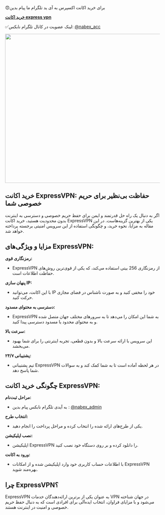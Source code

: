 <p>😍برای خرید اکانت اکسپرس به آی ید تلگرام ما پیام بدین</p>
<a class="af wr" href="https://nabex.shop/product/%d8%ae%d8%b1%db%8c%d8%af-%d8%a7%da%a9%d8%a7%d9%86%d8%aa-express-vpn/" target="_blank"><strong>خرید اکانت express vpn</strong></a><br />

<p>✅لینک عضویت در کانال تلگرام نابکس: <a class="af wr" href="https://t.me/nabex_acc" rel="noopener ugc nofollow" target="_blank">@nabex_acc</a></p>

<p><img alt="" class="bg c ki xf" src="https://miro.medium.com/v2/resize:fit:700/1*nILy0jQBN9n6bQ7TquxkNA.png" style="height:485px; width:700px" /></p>

<h2>خرید اکانت ExpressVPN: حفاظت بی&zwnj;نظیر برای حریم خصوصی شما</h2>

<p>اگر به دنبال یک راه حل قدرتمند و ایمن برای حفظ حریم خصوصی و دسترسی به اینترنت بدون محدودیت هستید، خرید اکانت ExpressVPN یکی از بهترین گزینه&zwnj;هاست. در این مقاله به مزایا، نحوه خرید، و چگونگی استفاده از این سرویس امنیتی برجسته پرداخته خواهد شد.</p>

<h2>مزایا و ویژگی&zwnj;های ExpressVPN:</h2>

<p><strong>رمزنگاری قوی:</strong></p>

<ul>
	<li>ExpressVPN از رمزنگاری 256 بیتی استفاده می&zwnj;کند، که یکی از قوی&zwnj;ترین روش&zwnj;های حفاظت اطلاعات است.</li>
</ul>

<p><strong>پنهان&zwnj; سازی IP:</strong></p>

<ul>
	<li>با این اکانت، می&zwnj;توانید IP خود را مخفی کنید و به صورت ناشناس در فضای مجازی حرکت کنید.</li>
</ul>

<p><strong>دسترسی به محتوای مسدود:</strong></p>

<ul>
	<li>ExpressVPN به شما این امکان را می&zwnj;دهد تا به سرورهای مختلف جهان متصل شده و به محتوای محدود یا مسدود دسترسی پیدا کنید.</li>
</ul>

<p><strong>سرعت بالا:</strong></p>

<ul>
	<li>این سرویس با ارائه سرعت بالا و بدون قطعی، تجربه اینترنتی را برای شما بهبود می&zwnj;بخشد.</li>
</ul>

<p><strong>پشتیبانی ۲۴/۷:</strong></p>

<ul>
	<li>تیم پشتیبانی ExpressVPN در هر لحظه آماده است تا به شما کمک کند و به سوالات شما پاسخ دهد.</li>
</ul>

<h2>چگونگی خرید اکانت ExpressVPN:</h2>

<p><strong>مراحل ثبت&zwnj;نام:</strong></p>

<ul>
	<li>به آیدی تلگرام نابکس پیام بدین : <a class="af wr" href="https://t.me/nabex_admin" rel="noopener ugc nofollow" target="_blank">@nabex_admin</a></li>
</ul>

<p><strong>انتخاب طرح:</strong></p>

<ul>
	<li>یکی از طرح&zwnj;های ارائه شده را انتخاب کرده و مراحل پرداخت را انجام دهید.</li>
</ul>

<p><strong>نصب اپلیکیشن:</strong></p>

<ul>
	<li>اپلیکیشن ExpressVPN را دانلود کرده و بر روی دستگاه خود نصب کنید.</li>
</ul>

<p><strong>ورود به اکانت:</strong></p>

<ul>
	<li>با اطلاعات حساب کاربری خود وارد اپلیکیشن شده و از امکانات ExpressVPN بهره&zwnj;مند شوید.</li>
</ul>

<h2>چرا ExpressVPN؟</h2>

<p>ExpressVPN به عنوان یکی از برترین ارائه&zwnj;دهندگان خدمات VPN در جهان شناخته می&zwnj;شود و با مزایای فراوان، انتخاب ایده&zwnj;آلی برای افرادی است که به دنبال حفظ حریم خصوصی و امنیت در اینترنت هستند.</p>
